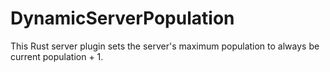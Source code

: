 # DynamicServerPopulation
This Rust server plugin sets the server's maximum population to always be current population + 1.
